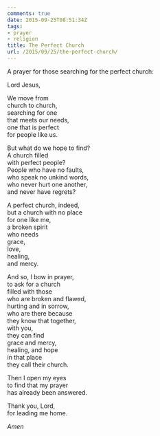 ```yaml
---
comments: true
date: 2015-09-25T08:51:34Z
tags:
- prayer
- religion
title: The Perfect Church
url: /2015/09/25/the-perfect-church/
---
```


A prayer for those searching for the perfect church:

Lord Jesus,

We move from  
church to church,  
searching for one  
that meets our needs,  
one that is perfect  
for people like us.  
  
But what do we hope to find?  
A church filled  
with perfect people?  
People who have no faults,   
who speak no unkind words,  
who never hurt one another,  
and never have regrets?  
  
A perfect church, indeed,  
but a church with no place  
for one like me,  
a broken spirit  
who needs  
grace,  
love,  
healing,  
and mercy.  
  
And so, I bow in prayer,  
to ask for a church  
filled with those  
who are broken and flawed,  
hurting and in sorrow,  
who are there because  
they know that together,  
with you,  
they can find  
grace and mercy,  
healing, and hope  
in that place  
they call their church.  
  
Then I open my eyes  
to find that my prayer  
has already been answered.  
  
Thank you, Lord,  
for leading me home.  

*Amen*

